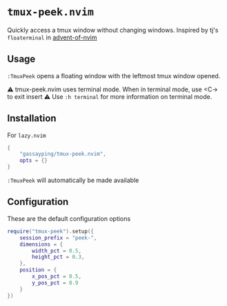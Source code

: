 # `tmux-peek.nvim`

Quickly access a tmux window without changing windows. Inspired by tj's `floaterminal` in [advent-of-nvim](https://github.com/tjdevries/advent-of-nvim)

## Usage

`:TmuxPeek` opens a floating window with the leftmost tmux window opened.

⚠️ tmux-peek.nvim uses terminal mode. When in terminal mode, use <C-\><C-n> to exit insert ⚠️ Use `:h terminal` for more information on terminal mode.

## Installation

For `lazy.nvim`

```lua
{
    "gassayping/tmux-peek.nvim",
    opts = {}
}
```

`:TmuxPeek` will automatically be made available

## Configuration

These are the default configuration options

```lua
require("tmux-peek").setup({
    session_prefix = "peek-",
    dimensions = {
        width_pct = 0.5,
        height_pct = 0.3,
    },
    position = {
        x_pos_pct = 0.5,
        y_pos_pct = 0.9
    }
})
```
